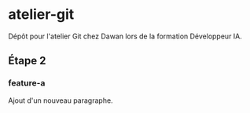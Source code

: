 # atelier-git
Dépôt pour l'atelier Git chez Dawan lors de la formation Développeur IA.

## Étape 2
### feature-a
Ajout d'un nouveau paragraphe.